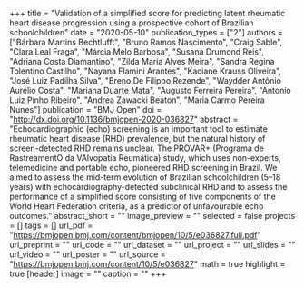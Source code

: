 +++
title = "Validation of a simplified score for predicting latent rheumatic heart disease progression using a prospective cohort of Brazilian schoolchildren"
date = "2020-05-10"
publication_types = ["2"]
authors = ["Bárbara Martins Bechtlufft", "Bruno Ramos Nascimento", "Craig Sable", "Clara Leal Fraga", "Márcia Melo Barbosa", "Susana Drumond Reis", "Adriana Costa Diamantino", "Zilda Maria Alves Meira", "Sandra Regina Tolentino Castilho", "Nayana Flamini Arantes", "Kaciane Krauss Oliveira", "José Luiz Padilha Silva", "Breno De Filippo Rezende", "Waydder Antônio Aurélio Costa", "Mariana Duarte Mata", "Augusto Ferreira Pereira", "Antonio Luiz Pinho Ribeiro", "Andrea Zawacki Beaton", "Maria Carmo Pereira Nunes"]
publication = "BMJ Open"
doi = "http://dx.doi.org/10.1136/bmjopen-2020-036827"
abstract = "Echocardiographic (echo) screening is an important tool to estimate rheumatic heart disease (RHD) prevalence, but the natural history of screen-detected RHD remains unclear. The PROVAR+ (Programa de RastreamentO da VAlvopatia Reumática) study, which uses non-experts, telemedicine and portable echo, pioneered RHD screening in Brazil. We aimed to assess the mid-term evolution of Brazilian schoolchildren (5–18 years) with echocardiography-detected subclinical RHD and to assess the performance of a simplified score consisting of five components of the World Heart Federation criteria, as a predictor of unfavourable echo outcomes."
abstract_short = ""
image_preview = ""
selected = false
projects = []
tags = []
url_pdf = "https://bmjopen.bmj.com/content/bmjopen/10/5/e036827.full.pdf"
url_preprint = ""
url_code = ""
url_dataset = ""
url_project = ""
url_slides = ""
url_video = ""
url_poster = ""
url_source = "https://bmjopen.bmj.com/content/10/5/e036827"
math = true
highlight = true
[header]
image = ""
caption = ""
+++
